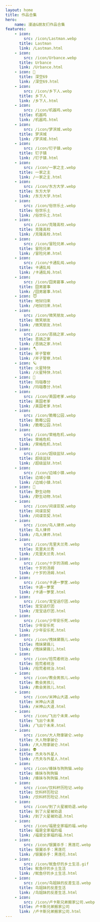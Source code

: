 ```yaml
---
layout: home
title: 作品合集
hero:
    name: 漫迪&朋友们作品合集
features:
    - icon: 
        src: /icon/Lastman.webp
      title: Lastman
      link: /Lastman.html
    - icon: 
        src: /icon/Urbance.webp
      title: Urbance
      link: /Urbance.html
    - icon: 🐨
      title: 深空69
      link: /深空69.html
    - icon: 
        src: /icon/乡下人.webp
      title: 乡下人
      link: /乡下人.html
    - icon: 
        src: /icon/机器鸡.webp
      title: 机器鸡
      link: /机器鸡.html
    - icon: 
        src: /icon/梦滨城.webp
      title: 梦滨城
      link: /梦滨城.html
    - icon: 
        src: /icon/钉子镇.webp
      title: 钉子镇
      link: /钉子镇.html
    - icon: 
        src: /icon/一家之主.webp
      title: 一家之主
      link: /一家之主.html
    - icon: 
        src: /icon/东方大学.webp
      title: 东方大学
      link: /东方大学.html
    - icon: 
        src: /icon/俗世乐土.webp
      title: 俗世乐土
      link: /俗世乐土.html
    - icon: 
        src: /icon/克隆高校.webp
      title: 克隆高校
      link: /克隆高校.html
    - icon: 
        src: /icon/冒险兄弟.webp
      title: 冒险兄弟
      link: /冒险兄弟.html
    - icon: 
        src: /icon/卡通乱炖.webp
      title: 卡通乱炖
      link: /卡通乱炖.html
    - icon: 
        src: /icon/囧男窘事.webp
      title: 囧男窘事
      link: /囧男窘事.html
    - icon: 😈
      title: 地狱归来
      link: /地狱归来.html
    - icon: 
        src: /icon/微笑朋友.webp
      title: 微笑朋友
      link: /微笑朋友.html
    - icon: 
        src: /icon/恶搞之家.webp
      title: 恶搞之家
      link: /恶搞之家.html
    - icon: 🪓
      title: 斧子警察
      link: /斧子警察.html
    - icon: 🪐
      title: 火星特快
      link: /火星特快.html
    - icon: 💎
      title: 玛瑙春分
      link: /玛瑙春分.html
    - icon: 
        src: /icon/美国老爹.webp
      title: 美国老爹
      link: /美国老爹.html
    - icon: 
        src: /icon/脆莓公园.webp
      title: 脆莓公园
      link: /脆莓公园.html
    - icon: 
        src: /icon/荣格危机.webp
      title: 荣格危机
      link: /荣格危机.html
    - icon: 
        src: /icon/超级监狱.webp
      title: 超级监狱
      link: /超级监狱.html
    - icon: 
        src: /icon/边城小镇.webp
      title: 边城小镇
      link: /边城小镇.html
    - icon: 🐬
      title: 野生动物
      link: /野生动物.html
    - icon: 
        src: /icon/间谍亚契.webp
      title: 间谍亚契
      link: /间谍亚契.html
    - icon: 
        src: /icon/鸟人律师.webp
      title: 鸟人律师
      link: /鸟人律师.html
    - icon: 
        src: /icon/克里夫兰秀.webp
      title: 克里夫兰秀
      link: /克里夫兰秀.html
    - icon: 
        src: /icon/十岁的汤姆.webp
      title: 十岁的汤姆
      link: /十岁的汤姆.html
    - icon: 
        src: /icon/卡通一箩筐.webp
      title: 卡通一箩筐
      link: /卡通一箩筐.html
    - icon: 
        src: /icon/宠宝话疗团.webp
      title: 宠宝话疗团
      link: /宠宝话疗团.html
    - icon: 
        src: /icon/少年安乐死.webp
      title: 少年安乐死
      link: /少年安乐死.html
    - icon: 
        src: /icon/拽妹黛薇儿.webp
      title: 拽妹黛薇儿
      link: /拽妹黛薇儿.html
    - icon: 
        src: /icon/拾荒者统治.webp
      title: 拾荒者统治
      link: /拾荒者统治.html
    - icon: 
        src: /icon/教会男孩儿.webp
      title: 教会男孩儿
      link: /教会男孩儿.html
    - icon: 
        src: /icon/米神山大道.webp
      title: 米神山大道
      link: /米神山大道.html
    - icon: 
        src: /icon/飞出个未来.webp
      title: 飞出个未来
      link: /飞出个未来.html
    - icon: 
        src: /icon/大人物拿破仑.webp
      title: 大人物拿破仑
      link: /大人物拿破仑.html
    - icon: 👽
      title: 杰夫与外星人
      link: /杰夫与外星人.html
    - icon: 
        src: /icon/蜂妹与狗狗猫.webp
      title: 蜂妹与狗狗猫
      link: /蜂妹与狗狗猫.html
    - icon: 
        src: /icon/饮料杯历险记.webp
      title: 饮料杯历险记
      link: /饮料杯历险记.html
    - icon: 
        src: /icon/到了火星被劝退.webp
      title: 到了火星被劝退
      link: /到了火星被劝退.html
    - icon: 
        src: /icon/福是全家福的福.webp
      title: 福是全家福的福
      link: /福是全家福的福.html
    - icon: 
        src: /icon/银翼杀手：黑莲花.webp
      title: 银翼杀手：黑莲花
      link: /银翼杀手：黑莲花.html
    - icon: 
        src: /icon/鱿鱼仔的乡土生活.gif
      title: 鱿鱼仔的乡土生活
      link: /鱿鱼仔的乡土生活.html
    - icon: 
        src: /icon/鸟姐妹的反差生活.webp
      title: 鸟姐妹的反差生活
      link: /鸟姐妹的反差生活.html
    - icon: 
        src: /icon/卢卡斯兄弟搬家公司.webp
      title: 卢卡斯兄弟搬家公司
      link: /卢卡斯兄弟搬家公司.html
---
```

